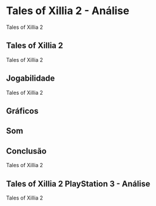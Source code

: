 ---
---

# Tales of Xillia 2 - Análise

Tales of Xillia 2

## Tales of Xillia 2

Tales of Xillia 2

## Jogabilidade

Tales of Xillia 2

## Gráficos


## Som

## Conclusão

Tales of Xillia 2

## Tales of Xillia 2 PlayStation 3 - Análise

Tales of Xillia 2
